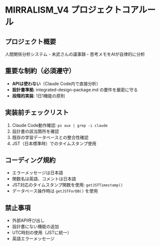 # MIRRALISM_V4 プロジェクトコアルール

## プロジェクト概要
人間関係分析システム - 末武さんの議事録・思考メモをAIが自律的に分析

## 重要な制約（必須遵守）
- **APIは使わない**（Claude Code内で直接分析）
- **設計書準拠**: integrated-design-package.md の要件を厳密に守る
- **段階的実装**: 1日1機能の原則

## 実装前チェックリスト
1. Claude Code動作確認: `ps aux | grep -i claude`
2. 設計書の該当箇所を確認
3. 既存の学習データベースとの整合性確認
4. JST（日本標準時）でのタイムスタンプ使用

## コーディング規約
- エラーメッセージは日本語
- 関数名は英語、コメントは日本語
- JST対応のタイムスタンプ関数を使用: `getJSTTimestamp()`
- データベース操作時は `getJSTForDB()` を使用

## 禁止事項
- 外部API呼び出し
- 設計書にない機能の追加
- UTC時刻の使用（JSTに統一）
- 英語エラーメッセージ
